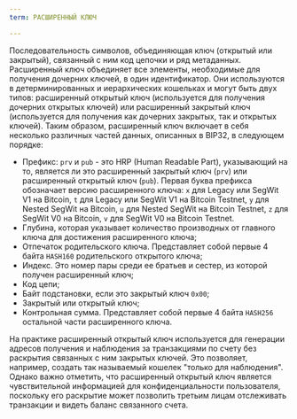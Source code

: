 ```yaml
---
term: РАСШИРЕННЫЙ КЛЮЧ

---
```

Последовательность символов, объединяющая ключ (открытый или закрытый), связанный с ним код цепочки и ряд метаданных. Расширенный ключ объединяет все элементы, необходимые для получения дочерних ключей, в один идентификатор. Они используются в детерминированных и иерархических кошельках и могут быть двух типов: расширенный открытый ключ (используется для получения дочерних открытых ключей) или расширенный закрытый ключ (используется для получения как дочерних закрытых, так и открытых ключей). Таким образом, расширенный ключ включает в себя несколько различных частей данных, описанных в BIP32, в следующем порядке:


- Префикс: `prv` и `pub` - это HRP (Human Readable Part), указывающий на то, является ли это расширенный закрытый ключ (`prv`) или расширенный открытый ключ (`pub`). Первая буква префикса обозначает версию расширенного ключа: `x` для Legacy или SegWit V1 на Bitcoin, `t` для Legacy или SegWit V1 на Bitcoin Testnet, `y` для Nested SegWit на Bitcoin, `u` для Nested SegWit на Bitcoin Testnet, `z` для SegWit V0 на Bitcoin, `v` для SegWit V0 на Bitcoin Testnet.
- Глубина, которая указывает количество производных от главного ключа для достижения расширенного ключа;
- Отпечаток родительского ключа. Представляет собой первые 4 байта `HASH160` родительского открытого ключа;
- Индекс. Это номер пары среди ее братьев и сестер, из которой получен расширенный ключ;
- Код цепи;
- Байт подстановки, если это закрытый ключ `0x00`;
- Закрытый или открытый ключ;
- Контрольная сумма. Представляет собой первые 4 байта `HASH256` остальной части расширенного ключа.

На практике расширенный открытый ключ используется для генерации адресов получения и наблюдения за транзакциями по счету без раскрытия связанных с ним закрытых ключей. Это позволяет, например, создать так называемый кошелек "только для наблюдения". Однако важно отметить, что расширенный открытый ключ является чувствительной информацией для конфиденциальности пользователя, поскольку его раскрытие может позволить третьим лицам отслеживать транзакции и видеть баланс связанного счета.